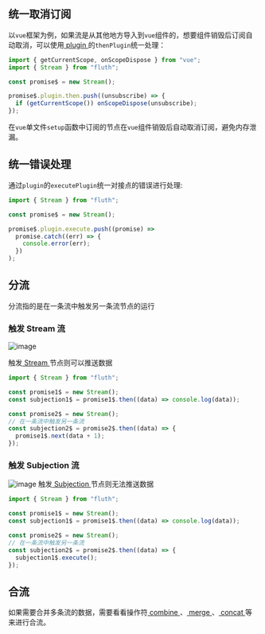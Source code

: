 ## 统一取消订阅

以`vue`框架为例，如果流是从其他地方导入到`vue`组件的，想要组件销毁后订阅自动取消，可以使用[ plugin ](/cn/api/stream#plugin)的`thenPlugin`统一处理：

```javascript
import { getCurrentScope, onScopeDispose } from "vue";
import { Stream } from "fluth";

const promise$ = new Stream();

promise$.plugin.then.push((unsubscribe) => {
  if (getCurrentScope()) onScopeDispose(unsubscribe);
});
```

在`vue`单文件`setup`函数中订阅的节点在`vue`组件销毁后自动取消订阅，避免内存泄漏。

## 统一错误处理

通过`plugin`的`executePlugin`统一对接点的错误进行处理:

```javascript
import { Stream } from "fluth";

const promise$ = new Stream();

promise$.plugin.execute.push((promise) =>
  promise.catch((err) => {
    console.error(err);
  })
);
```

## 分流

分流指的是在一条流中触发另一条流节点的运行

### 触发 Stream 流

![image](/branching-stream.drawio.png)

触发[ Stream ](/cn/api/stream#stream)节点则可以推送数据

```typescript
import { Stream } from "fluth";

const promise1$ = new Stream();
const subjection1$ = promise1$.then((data) => console.log(data));

const promise2$ = new Stream();
// 在一条流中触发另一条流
const subjection2$ = promise2$.then((data) => {
  promise1$.next(data + 1);
});
```

### 触发 Subjection 流

![image](/branching-subjection.drawio.png)
触发[ Subjection ](/cn/api/stream#subjection)节点则无法推送数据

```typescript
import { Stream } from "fluth";

const promise1$ = new Stream();
const subjection1$ = promise1$.then((data) => console.log(data));

const promise2$ = new Stream();
// 在一条流中触发另一条流
const subjection2$ = promise2$.then((data) => {
  subjection1$.execute();
});
```

## 合流

如果需要合并多条流的数据，需要看看操作符[ combine ](/cn/api/operator/combine)、[ merge ](/cn/api/operator/merge)、[ concat ](/cn/api/operator/concat)等来进行合流。
